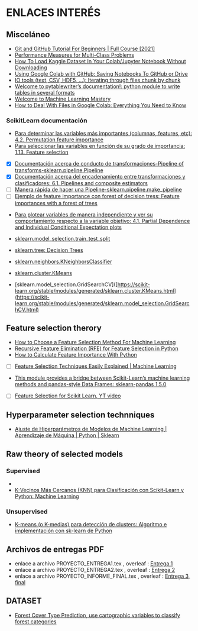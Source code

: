 # ENLACES INTERÉS
## Misceláneo
- [Git and GitHub Tutorial For Beginners | Full Course [2021]](https://www.youtube.com/watch?v=3fUbBnN_H2c&ab_channel=Amigoscode)
- [Performance Measures for Multi-Class Problems](https://www.datascienceblog.net/post/machine-learning/performance-measures-multi-class-problems/)
- [How To Load Kaggle Dataset In Your Colab/Jupyter Notebook Without Downloading](https://buggyprogrammer.com/load-kaggle-dataset-in-colab-or-jupyter/)
- [Using Google Colab with GitHub: Saving Notebooks To GitHub or Drive](https://colab.research.google.com/github/googlecolab/colabtools/blob/master/notebooks/colab-github-demo.ipynb#scrollTo=8QAWNjizy_3O)
- [IO tools (text, CSV, HDF5, …): Iterating through files chunk by chunk](https://pandas.pydata.org/docs/user_guide/io.html)
- [Welcome to pytablewriter’s documentation!: python module to write tables in several formats](https://pytablewriter.readthedocs.io/en/latest/index.html#welcome-to-pytablewriter-s-documentation)
- [Welcome to Machine Learning Mastery](https://machinelearningmastery.com/)
- [How to Deal With Files in Google Colab: Everything You Need to Know](https://neptune.ai/blog/google-colab-dealing-with-files)
### ScikitLearn documentación
- [Para determinar las variables más importantes (columnas, features, etc): 4.2. Permutation feature importance](https://scikit-learn.org/stable/modules/permutation_importance.html)
- [Para seleccionar las variables en función de su grado de importancia: 1.13. Feature selection](https://scikit-learn.org/stable/modules/feature_selection.html)
- [x] [Documentación acerca de conducto de transformaciones-Pipeline of transforms-sklearn.pipeline.Pipeline](https://scikit-learn.org/stable/modules/generated/sklearn.pipeline.Pipeline.html#sklearn.pipeline.Pipeline)
- [x] [Documentación acerca del encadenamiento entre transformaciones y clasificadores: 6.1. Pipelines and composite estimators](https://scikit-learn.org/stable/modules/compose.html#pipeline)
- [ ] [Manera rápida de hacer una Pipeline-sklearn.pipeline.make_pipeline](https://scikit-learn.org/stable/modules/generated/sklearn.pipeline.make_pipeline.html#sklearn.pipeline.make_pipeline)
- [ ] [Ejemplo de feature importance con forest of decision tress: Feature importances with a forest of trees](https://scikit-learn.org/stable/auto_examples/ensemble/plot_forest_importances.html#sphx-glr-auto-examples-ensemble-plot-forest-importances-py)
- [Para plotear variables de manera independiente y ver su comportamiento respecto a la variable objetivo: 4.1. Partial Dependence and Individual Conditional Expectation plots](https://scikit-learn.org/stable/modules/partial_dependence.html)
- [sklearn.model_selection.train_test_split](https://scikit-learn.org/stable/modules/generated/sklearn.model_selection.train_test_split.html)
- [sklearn.tree: Decision Trees](https://scikit-learn.org/stable/modules/classes.html?highlight=tree#module-sklearn.tree)
- [sklearn.neighbors.KNeighborsClassifier](https://scikit-learn.org/stable/modules/generated/sklearn.neighbors.KNeighborsClassifier.html)
- [sklearn.cluster.KMeans](https://scikit-learn.org/stable/modules/generated/sklearn.cluster.KMeans.html)

- [sklearn.model_selection.GridSearchCV]([https://scikit-learn.org/stable/modules/generated/sklearn.cluster.KMeans.html](https://scikit-learn.org/stable/modules/generated/sklearn.model_selection.GridSearchCV.html)
## Feature selection therory
- [How to Choose a Feature Selection Method For Machine Learning](https://machinelearningmastery.com/feature-selection-with-real-and-categorical-data/)
- [Recursive Feature Elimination (RFE) for Feature Selection in Python](https://machinelearningmastery.com/rfe-feature-selection-in-python/)
- [How to Calculate Feature Importance With Python](https://machinelearningmastery.com/calculate-feature-importance-with-python/)
- [ ] [Feature Selection Techniques Easily Explained | Machine Learning](https://www.youtube.com/watch?v=EqLBAmtKMnQ&ab_channel=KrishNaik)
- [This module provides a bridge between Scikit-Learn’s machine learning methods and pandas-style Data Frames: sklearn-pandas 1.5.0](https://pypi.org/project/sklearn-pandas/1.5.0/)
- [ ] [Feature Selection for Scikit Learn, YT video](https://www.youtube.com/watch?v=wjKvyk8xStg&ab_channel=DataTalks)
## Hyperparameter selection technniques
- [Ajuste de Hiperparámetros de Modelos de Machine Learning | Aprendizaje de Máquina | Python | Sklearn](https://youtu.be/YAfS8-BXp8Q)
## Raw theory of selected models
### Supervised
- []()
- [K-Vecinos Más Cercanos (KNN) para Clasificación con Scikit-Learn y Python: Machine Learning](https://youtu.be/XN6fChNqfbs)
### Unsupervised
- [K-means (o K-medias) para detección de clusters: Algoritmo e implementación con sk-learn de Python](https://youtu.be/mICySHB0fh4)
## Archivos de entregas PDF
- enlace a archivo PROYECTO_ENTREGA1.tex , overleaf : [Entrega 1](https://www.overleaf.com/8579998717zjrrdcgmnpqk)
- enlace a archivo PROYECTO_ENTREGA2.tex , overleaf : [Entrega 2](https://www.overleaf.com/1932649754ffysfmrjxnkk)
- enlace a archivo PROYECTO_INFORME_FINAL.tex , overleaf : [Entrega 3, final](https://www.overleaf.com/8257938442jvfzqzccnbsq)

## DATASET
- [Forest Cover Type Prediction, use cartographic variables to classify forest categories](https://www.kaggle.com/competitions/forest-cover-type-prediction/data?select=train.csv)
